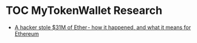 # TOC MyTokenWallet Research

* [A hacker stole $31M of Ether - how it happened, and what it means for Ethereum](https://goo.gl/gCwUyr)